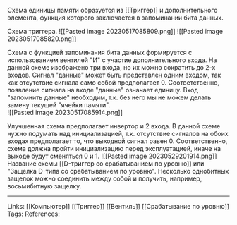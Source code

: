 Схема единицы памяти образуется из [[Триггер]] и дополнительного элемента, функция которого заключается в запоминании бита данных. 

Схема триггера.
![[Pasted image 20230517085809.png]]
![[Pasted image 20230517085820.png]]

Схема с функцией запоминания бита данных формируется с использованием вентилей "И" с участие дополнительного входа. На данной схеме изображено три входа, но их можно сократить до 2-х входов. Сигнал "данные" может быть представлен одним входом, так как отсутствие сигнала само собой предполагает 0. Соответственно, появление сигнала на входе "данные" означает единицу. Вход "запомнить данные" необходим, т.к. без него мы не можем делать замену текущей "ячейки памяти".  
![[Pasted image 20230517085914.png]]

Улучшенная схема предполагает инвертор и 2 входа. В данной схеме нужно подумать над инициализацией, т.к. отсутствие сигналов на обоих входах предполагает то, что выходной сигнал равен 0. Соответственно, схема должна пройти инициализацию перед эксплуатацией, иначе на выходе будут сменяться 0 и 1. 
![[Pasted image 20230529201914.png]]
Название схемы [[D-триггер со срабатыванием по уровню]] или "Защелка D-типа со срабатыванием по уровню". 
Несколько однобитных защелок можно соединить между собой и получить, например, восьмибитную защелку. 

___
Links: [[Компьютер]] [[Триггер]] [[Вентиль]] [[Срабатывание по уровню]]
Tags: 
References: 